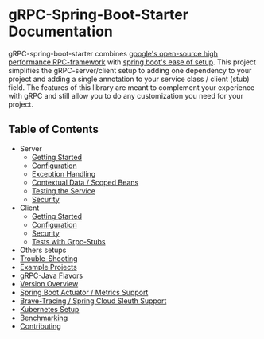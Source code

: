 # gRPC-Spring-Boot-Starter Documentation

gRPC-spring-boot-starter combines [google's open-source high performance RPC-framework](https://grpc.io) with
[spring boot's ease of setup](https://spring.io/projects/spring-boot).
This project simplifies the gRPC-server/client setup to adding one dependency to your project and adding a single
annotation to your service class / client (stub) field.
The features of this library are meant to complement your experience with gRPC and still allow you to do any
customization you need for your project.

## Table of Contents

- Server
  - [Getting Started](server/getting-started.md)
  - [Configuration](server/configuration.md)
  - [Exception Handling](server/exception-handling.md)
  - [Contextual Data / Scoped Beans](server/contextual-data.md)
  - [Testing the Service](server/testing.md)
  - [Security](server/security.md)
- Client
  - [Getting Started](client/getting-started.md)
  - [Configuration](client/configuration.md)
  - [Security](client/security.md)
  - [Tests with Grpc-Stubs](client/testing.md)
- Others setups
- [Trouble-Shooting](trouble-shooting.md)
- [Example Projects](examples.md)
- [gRPC-Java Flavors](flavors.md)
- [Version Overview](versions.md)
- [Spring Boot Actuator / Metrics Support](actuator.md)
- [Brave-Tracing / Spring Cloud Sleuth Support](brave.md)
- [Kubernetes Setup](kubernetes.md)
- [Benchmarking](benchmarking.md)
- [Contributing](contributions.md)
